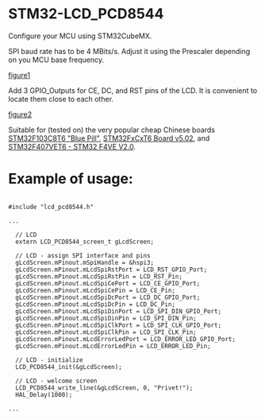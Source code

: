 # STM32-LCD_PCD8544

Configure your MCU using STM32CubeMX.

SPI baud rate has to be 4 MBits/s. Adjust it using the Prescaler depending on you MCU base frequency.

[figure1](./STM32CubeMX_spi_conf.png)

Add 3 GPIO_Outputs for CE, DC, and RST pins of the LCD. It is convenient to locate them close to each other.

[figure2](./Pins.jpg)

Suitable for (tested on) the very popular cheap Chinese boards [STM32F103C8T6 "Blue Pill"](https://stm32-base.org/boards/STM32F103C8T6-Blue-Pill), [STM32FxCxT6 Board v5.02](https://stm32-base.org/boards/STM32F103C8T6-STM32FxCxT6-Board-V5.02), and [STM32F407VET6 - STM32 F4VE V2.0](https://stm32-base.org/boards/STM32F407VET6-STM32-F4VE-V2.0).

Example of usage:
=================

```

#include "lcd_pcd8544.h"

...

  // LCD
  extern LCD_PCD8544_screen_t gLcdScreen;

  // LCD - assign SPI interface and pins
  gLcdScreen.mPinout.mSpiHandle = &hspi3;
  gLcdScreen.mPinout.mLcdSpiRstPort = LCD_RST_GPIO_Port;
  gLcdScreen.mPinout.mLcdSpiRstPin = LCD_RST_Pin;
  gLcdScreen.mPinout.mLcdSpiCePort = LCD_CE_GPIO_Port;
  gLcdScreen.mPinout.mLcdSpiCePin = LCD_CE_Pin;
  gLcdScreen.mPinout.mLcdSpiDcPort = LCD_DC_GPIO_Port;
  gLcdScreen.mPinout.mLcdSpiDcPin = LCD_DC_Pin;
  gLcdScreen.mPinout.mLcdSpiDinPort = LCD_SPI_DIN_GPIO_Port;
  gLcdScreen.mPinout.mLcdSpiDinPin = LCD_SPI_DIN_Pin;
  gLcdScreen.mPinout.mLcdSpiClkPort = LCD_SPI_CLK_GPIO_Port;
  gLcdScreen.mPinout.mLcdSpiClkPin = LCD_SPI_CLK_Pin;
  gLcdScreen.mPinout.mLcdErrorLedPort = LCD_ERROR_LED_GPIO_Port;
  gLcdScreen.mPinout.mLcdErrorLedPin = LCD_ERROR_LED_Pin;

  // LCD - initialize
  LCD_PCD8544_init(&gLcdScreen);

  // LCD - welcome screen
  LCD_PCD8544_write_line(&gLcdScreen, 0, "Privet!");
  HAL_Delay(1000);
  
...

```
